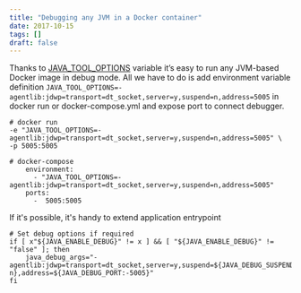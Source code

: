 ```yaml
---
title: "Debugging any JVM in a Docker container"
date: 2017-10-15
tags: []
draft: false
---
```

Thanks to [JAVA_TOOL_OPTIONS](https://docs.oracle.com/javase/8/docs/technotes/guides/troubleshoot/envvars002.html) variable it’s easy to run any JVM-based Docker image in debug mode. All we have to do is  add environment variable definition `JAVA_TOOL_OPTIONS=-agentlib:jdwp=transport=dt_socket,server=y,suspend=n,address=5005` in docker run or docker-compose.yml and expose port to connect debugger.

```
# docker run
-e "JAVA_TOOL_OPTIONS=-agentlib:jdwp=transport=dt_socket,server=y,suspend=n,address=5005" \
-p 5005:5005

# docker-compose
    environment:
      - "JAVA_TOOL_OPTIONS=-agentlib:jdwp=transport=dt_socket,server=y,suspend=n,address=5005"
    ports:
      -  5005:5005
 ```
If it's possible, it's handy to extend application entrypoint

```
# Set debug options if required
if [ x"${JAVA_ENABLE_DEBUG}" != x ] && [ "${JAVA_ENABLE_DEBUG}" != "false" ]; then
    java_debug_args="-agentlib:jdwp=transport=dt_socket,server=y,suspend=${JAVA_DEBUG_SUSPEND:-n},address=${JAVA_DEBUG_PORT:-5005}"
fi
```